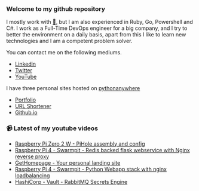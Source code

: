 ### Welcome to my github repository

I mostly work with [:snake:](https://www.python.org/), but I am also experienced in Ruby, Go, Powershell and C#. I work as a Full-Time DevOps engineer for a big company, and I try to better the environment on a daily basis, apart from this I like to learn new technologies and I am a competent problem solver.

You can contact me on the following mediums.
- [Linkedin](https://www.linkedin.com/in/r3ap3rpy)
- [Twitter](https://twitter.com/r3ap3rpy)
- [YouTube](https://www.youtube.com/channel/UC1qkMXH8d2I9DDAtBSeEHqg)

I have three personal sites hosted on [pythonanywhere](https://www.pythonanywhere.com/)
- [Portfolio](http://r3ap3rpy.pythonanywhere.com/)
- [URL Shortener](http://shortenpy.pythonanywhere.com/)
- [Github.io](https://r3ap3rpy.github.io/)

### :video_camera: Latest of my youtube videos
<!-- YOUTUBE:START -->
- [Raspberry Pi Zero 2 W - PiHole assembly and config](https://www.youtube.com/watch?v=yEansmWf8HI)
- [Raspberry Pi 4 - Swarmpit - Redis backed flask webservice with Nginx reverse proxy](https://www.youtube.com/watch?v=YC1QXgDAjbY)
- [GetHomepage - Your personal landing site](https://www.youtube.com/watch?v=BhJxIPhA6wQ)
- [Raspberry Pi 4 - Swarmpit - Python Webapp stack with nginx loadbalancing](https://www.youtube.com/watch?v=ekyaYCv98L0)
- [HashiCorp - Vault - RabbitMQ Secrets Engine](https://www.youtube.com/watch?v=PdF6g2JTcKI)
<!-- YOUTUBE:END -->

